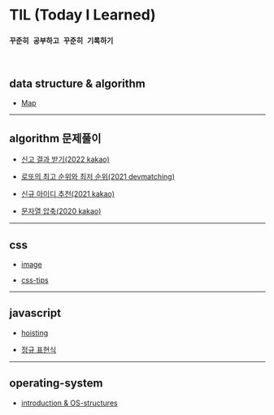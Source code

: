# TIL (Today I Learned)    


### `꾸준히 공부하고 꾸준히 기록하기`


<br>   

## data structure & algorithm   

- <a href="https://github.com/jiyun1006/TIL/blob/main/data-structrue%26algorithm/Map.md">Map</a>   

---   


## algorithm 문제풀이    

- <a href="https://github.com/jiyun1006/TIL/blob/main/algorithm-test/programmers/2022-kakao(repoter).md">신고 결과 받기(2022 kakao)</a>   

- <a href="https://github.com/jiyun1006/TIL/blob/main/algorithm-test/programmers/2021-devmatching(back).md"> 로또의 최고 순위와 최저 순위(2021 devmatching)</a>   

- <a href="https://github.com/jiyun1006/TIL/blob/main/algorithm-test/programmers/2021-kakao(new_id).md"> 신규 아이디 추천(2021 kakao) </a>   

- <a href="#"> 문자열 압축(2020 kakao)</a>   

---

## css   

- <a href="https://github.com/jiyun1006/TIL/blob/main/CSS(SCSS)/image.md">image</a>   

- <a href="https://github.com/jiyun1006/TIL/blob/main/CSS(SCSS)/tips.md">css-tips</a>

---

## javascript

- <a href="https://github.com/jiyun1006/TIL/blob/main/JS/hoisting.md">hoisting</a>      

- <a href="https://github.com/jiyun1006/TIL/blob/main/JS/regexp.md">정규 표현식</a>

---    


## operating-system   

- <a href="">introduction & OS-structures</a>


